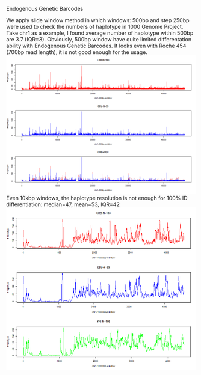 Endogenous Genetic Barcodes

We apply slide window method in which windows: 500bp and step 250bp were used to check the numbers of haplotype in 1000 Genome Project. Take chr1 as a example, I found average number of haplotype within 500bp are 3.7 (IQR=3). Obviously, 500bp window have quite limited differentation ability with Endogenous Genetic Barcodes. It looks even with Roche 454 (700bp read length), it is not good enough for the usage.![x](./Figure/HapCount500.png)
Even 10kbp windows, the haplotype resolution is not enough for 100% ID differentiation: median=47, mean=53, IQR=42 ![x](./Figure/hapcount-10Kbp.png)
